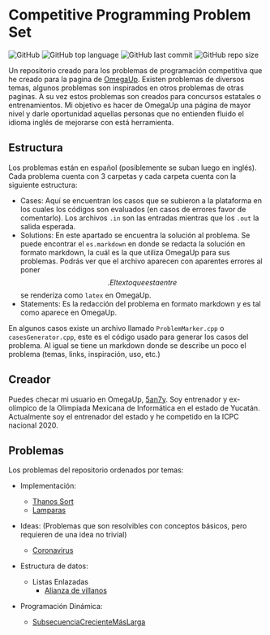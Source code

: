 # Competitive Programming Problem Set

![GitHub](https://img.shields.io/github/license/5an7y/ProgrammingPS)
![GitHub top language](https://img.shields.io/github/languages/top/5an7y/ProgrammingPS)
![GitHub last commit](https://img.shields.io/github/last-commit/5an7y/ProgrammingPS)
![GitHub repo size](https://img.shields.io/github/repo-size/5an7y/ProgrammingPS)

Un repositorio creado para los problemas de programación competitiva que he creado para la pagina de [OmegaUp](https://omegaup.com/). Existen problemas de diversos temas, algunos problemas son inspirados en otros problemas de otras paginas. A su vez estos problemas son creados para concursos estatales o entrenamientos. Mi objetivo es hacer de OmegaUp una página de mayor nivel y darle oportunidad aquellas personas que no entienden fluido el idioma inglés de mejorarse con está herramienta.

## Estructura

Los problemas están en español (posiblemente se suban luego en inglés). Cada problema cuenta con 3 carpetas y cada carpeta cuenta con la siguiente estructura:

- Cases: Aquí se encuentran los casos que se subieron a la plataforma en los cuales los códigos son evaluados (en casos de errores favor de comentarlo). Los archivos `.in` son las entradas mientras que los `.out` la salida esperada.
- Solutions: En este apartado se encuentra la solución al problema. Se puede encontrar el `es.markdown` en donde se redacta la solución en formato markdown, la cuál es la que utiliza OmegaUp para sus problemas. Podrás ver que el archivo aparecen con aparentes errores al poner $$. El texto que esta entre $$ se renderiza como `latex` en OmegaUp.
- Statements: Es la redacción del problema en formato markdown y es tal como aparece en OmegaUp.

En algunos casos existe un archivo llamado `ProblemMarker.cpp` o `casesGenerator.cpp`, este es el código usado para generar los casos del problema. Al igual se tiene un markdown donde se describe un poco el problema (temas, links, inspiración, uso, etc.)

## Creador

Puedes checar mi usuario en OmegaUp, [5an7y](https://omegaup.com/profile/5an7y/). Soy entrenador y ex-olímpico de la Olimpiada Mexicana de Informática en el estado de Yucatán. Actualmente soy el entrenador del estado y he competido en la ICPC nacional 2020.

## Problemas

Los problemas del repositorio ordenados por temas:

- Implementación:
  - [Thanos Sort](../tree/master/ThanosSort)
  - [Lamparas](../tree/master/Lamparas)

- Ideas: 
(Problemas que son resolvibles con conceptos básicos, pero requieren de una idea no trivial)
  - [Coronavirus](../tree/master/Coronavirus)

- Estructura de datos:
  - Listas Enlazadas
    - [Alianza de villanos](../tree/master/AlianzaDeVillanos)

- Programación Dinámica:
  - [SubsecuenciaCrecienteMásLarga](../tree/master/LIS)
